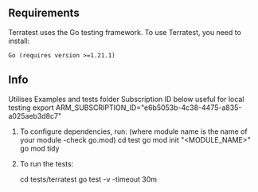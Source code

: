 ## Requirements

Terratest uses the Go testing framework. To use Terratest, you need to install:

    Go (requires version >=1.21.1)

## Info
Utilises Examples and tests folder
Subscription ID below useful for local testing
export ARM_SUBSCRIPTION_ID="e6b5053b-4c38-4475-a835-a025aeb3d8c7" 

1) To configure dependencies, run:
    (where module name is the name of your module -check go.mod)
    cd test
    go mod init "<MODULE_NAME>"
    go mod tidy

2) To run the tests:

    cd tests/terratest
    go test -v -timeout 30m
